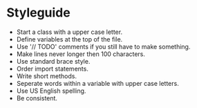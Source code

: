 # Styleguide

- Start a class with a upper case letter.
- Define variables at the top of the file.
- Use '// TODO' comments if you still have to make something.
- Make lines never longer then 100 characters.
- Use standard brace style.
- Order import statements.
- Write short methods.
- Seperate words within a variable with upper case letters.
- Use US English spelling.
- Be consistent.
